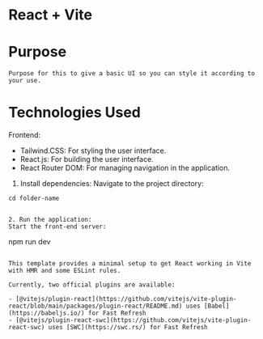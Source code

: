 # React + Vite

# Purpose 
    Purpose for this to give a basic UI so you can style it according to your use.

# Technologies Used
Frontend:
- Tailwind.CSS: For styling the user interface.
- React.js: For building the user interface.
- React Router DOM: For managing navigation in the application.


1. Install dependencies:
Navigate to the project directory:
```
cd folder-name


2. Run the application:
Start the front-end server:
```
npm run dev
```

This template provides a minimal setup to get React working in Vite with HMR and some ESLint rules.

Currently, two official plugins are available:

- [@vitejs/plugin-react](https://github.com/vitejs/vite-plugin-react/blob/main/packages/plugin-react/README.md) uses [Babel](https://babeljs.io/) for Fast Refresh
- [@vitejs/plugin-react-swc](https://github.com/vitejs/vite-plugin-react-swc) uses [SWC](https://swc.rs/) for Fast Refresh
